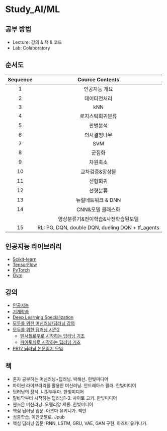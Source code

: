 # Study_AI/ML

## 공부 방법
- Lecture: 강의 & 책 & 코드
- Lab: Colaboratory

## 순서도
| Sequence | Cource Contents |
|:---:|:---:|
| 1 | 인공지능 개요 |
| 2 | 데이터전처리 |
| 3 | kNN |
| 4 | 로지스틱회귀분류 |
| 5 | 판별분석 |
| 6 | 의사결정나무 |
| 7 | SVM |
| 8 | 군집화 |
| 9 | 차원축소 |
| 10 | 교차검증&앙상블 |
| 11 | 선형회귀 |
| 12 | 선형분류 |
| 13 | 뉴럴네트워크 & DNN |
| 14 | CNN&모델 클래스화 |
|  | 영상분류기&전이학습&사전학습된모델 |
| 15 | RL: PG, DQN, double DQN, dueling DQN + tf_agents |

## 인공지능 라이브러리
- [Scikit-learn](https://scikit-learn.org/stable/modules/classes.html)
- [TensorFlow](https://www.tensorflow.org/api_docs/python/tf/all_symbols)
- [PyTorch](https://pytorch.org/docs/stable/index.html)
- [Gym](https://gym.openai.com/docs/)

## 강의
- [인공지능](https://www.youtube.com/playlist?list=PL1xKqHsVFgvmIAJBy-cbB9zQcnMb6zsT2)
- [기계학습](https://www.youtube.com/playlist?list=PL1xKqHsVFgvnQQY9L4n1MFyy-6eixTekU)
- [Deep Learning Specialization](https://www.coursera.org/specializations/deep-learning?skipBrowseRedirect=true)
- [모두를 위한 머신러닝/딥러닝 강의](http://hunkim.github.io/ml/)
- [모두를 위한 딥러닝 시즌2](https://deeplearningzerotoall.github.io/season2/)
  - [텐서플로우로 시작하는 딥러닝 기초](https://www.boostcourse.org/ai212/joinLectures/25072)
  - [파이토치로 시작하는 딥러닝 기초](https://www.boostcourse.org/ai214)
- [PR12 딥러닝 논문읽기 모임](https://www.youtube.com/playlist?list=PLlMkM4tgfjnJhhd4wn5aj8fVTYJwIpWkS)

## 책
- 혼자 공부하는 머신러닝+딥러닝. 박해선. 한빛미디어
- 파이썬 라이브러리를 활용한 머신러닝. 안드레아스 뮐러. 한빛미디어
- 딥러닝의 정석. 니킬부두마. 한빛미디어
- 밑바닥부터 시작하는 딥러닝1-3. 사이토 고키. 한빛미디어
- 핸즈온 머신러닝. 오렐리앙 제롱. 한빛미디어
- 핵심 딥러닝 입문. 아즈마 유키니가. 책만
- 심층학습. 이안굿펠로. Jpub
- 핵심 딥러닝 입문: RNN, LSTM, GRU, VAE, GAN 구현. 아즈마 유키나가. 
